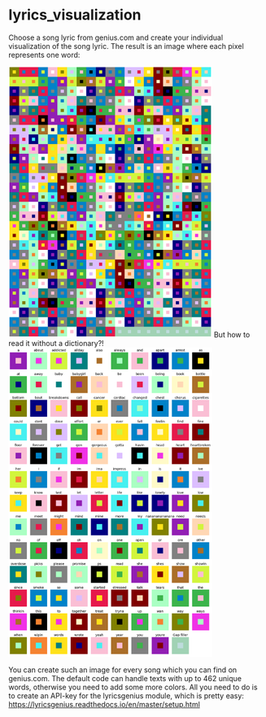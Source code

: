 # lyrics_visualization
Choose a song lyric from genius.com and create your individual visualization of the song lyric. The result is an image where each pixel represents one word:

<td><img width="400px" src="https://github.com/rorinr/lyrics_visualization/blob/master/Already%20Dead.png"></td>
But how to read it without a dictionary?! 

<td><img width="400px" src="https://github.com/rorinr/lyrics_visualization/blob/master/Already%20Dead%20Dictionary.png"></td>

You can create such an image for every song which you can find on genius.com. The default code can handle texts with up to 462 unique words, otherwise you need to add some more colors. All you need to do is to create an API-key for the lyricsgenius module, which is pretty easy: https://lyricsgenius.readthedocs.io/en/master/setup.html
